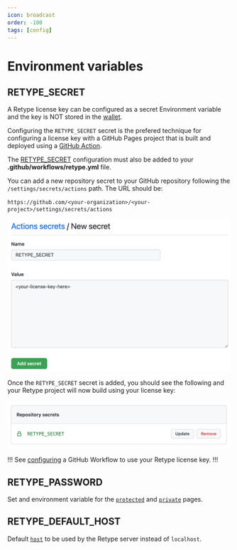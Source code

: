 ```yaml
---
icon: broadcast
order: -100
tags: [config]
---
```

# Environment variables

## RETYPE_SECRET

A Retype license key can be configured as a secret Environment variable and the key is NOT stored in the [wallet](/guides/cli.md#retype-wallet).

Configuring the `RETYPE_SECRET` secret is the prefered technique for configuring a license key with a GitHub Pages project that is built and deployed using a [GitHub Action](/guides/github-actions.md).

The [RETYPE_SECRET](../guides/github-actions.md#retype_secret) configuration must also be added to your **.github/workflows/retype.yml** file.

You can add a new repository secret to your GitHub repository following the `/settings/secrets/actions` path. The URL should be:

```
https://github.com/<your-organization>/<your-project>/settings/secrets/actions
```

![](/static/add-retype-secret.png)

Once the `RETYPE_SECRET` secret is added, you should see the following and your Retype project will now build using your license key:

![](/static/retype-repository-secret.png)

!!!
See [configuring](../guides/github-actions.md/#retype_secret) a GitHub Workflow to use your Retype license key.
!!!

## RETYPE_PASSWORD

Set and environment variable for the [`protected`](page.md/#protected) and [`private`](page.md/#private) pages.

## RETYPE_DEFAULT_HOST

Default [`host`](project.md/#host) to be used by the Retype server instead of `localhost`.
